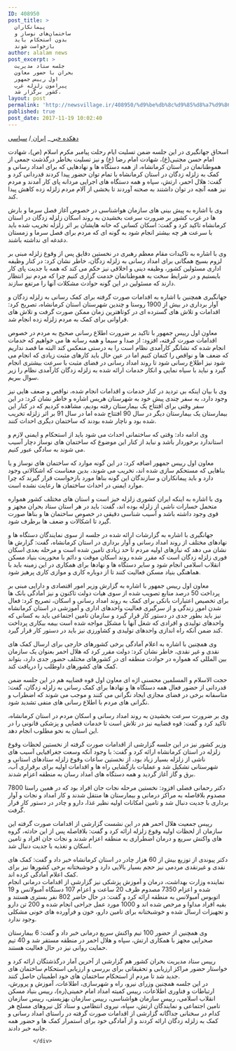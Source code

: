 ```yaml
---
ID: 408950
post_title: >
  پیمانکاران
  ساختمان‌های نوساز و
  بدون استحکام باید
  بازخواست شوند
author: alalam news
post_excerpt: >
  جلسه ستاد مدیریت
  بحران با حضور معاون
  اول رییس جمهور
  پیرامون زلزله غرب
  کشور برگزار شد.
layout: post
permalink: 'http://newsvillage.ir/408950/%d9%be%db%8c%d9%85%d8%a7%d9%86%da%a9%d8%a7%d8%b1%d8%a7%d9%86-%d8%b3%d8%a7%d8%ae%d8%aa%d9%85%d8%a7%d9%86%e2%80%8c%d9%87%d8%a7%db%8c-%d9%86%d9%88%d8%b3%d8%a7%d8%b2-%d9%88-%d8%a8%d8%af%d9%88%d9%86-2/'
published: true
post_date: 2017-11-19 10:02:40
---
```

<div class="body">
                <p>
                    </p><p><a href="http://newsvillage.ir/link/index.php?src=http://fa.alalam.ir">&#1583;&#1607;&#1705;&#1583;&#1607; &#1582;&#1576;&#1585; </a>_ <a href="http://newsvillage.ir/link/index.php?src=http://fa.alalam.ir/page/iran">&#1575;&#1740;&#1585;&#1575;&#1606; </a>/ <a href="http://newsvillage.ir/link/index.php?src=http://newsvillage.ir/category/news/political/">&#1587;&#1740;&#1575;&#1587;&#1740;</a></p>

<p>&#1575;&#1587;&#1581;&#1575;&#1602; &#1580;&#1607;&#1575;&#1606;&#1711;&#1740;&#1585;&#1740; &#1583;&#1585; &#1575;&#1740;&#1606; &#1580;&#1604;&#1587;&#1607; &#1590;&#1605;&#1606; &#1578;&#1587;&#1604;&#1740;&#1578; &#1575;&#1740;&#1575;&#1605; &#1585;&#1581;&#1604;&#1578; &#1662;&#1740;&#1575;&#1605;&#1576;&#1585; &#1605;&#1705;&#1585;&#1605; &#1575;&#1587;&#1604;&#1575;&#1605; (&#1589;)&#1548; &#1588;&#1607;&#1575;&#1583;&#1578; &#1575;&#1605;&#1575;&#1605; &#1581;&#1587;&#1606; &#1605;&#1580;&#1578;&#1576;&#1740;(&#1593;)&#1548; &#1588;&#1607;&#1575;&#1583;&#1578; &#1575;&#1605;&#1575;&#1605; &#1585;&#1590;&#1575; (&#1593;) &#1608; &#1606;&#1740;&#1586; &#1578;&#1587;&#1604;&#1740;&#1578; &#1576;&#1582;&#1575;&#1591;&#1585; &#1583;&#1585;&#1711;&#1584;&#1588;&#1578; &#1580;&#1605;&#1593;&#1740; &#1575;&#1586; &#1607;&#1605;&#1608;&#1591;&#1606;&#1575;&#1606;&#1605;&#1575;&#1606; &#1583;&#1585; &#1575;&#1587;&#1578;&#1575;&#1606; &#1705;&#1585;&#1605;&#1575;&#1606;&#1588;&#1575;&#1607;&#1548; &#1575;&#1586; &#1607;&#1605;&#1607; &#1583;&#1587;&#1578;&#1711;&#1575;&#1607; &#1607;&#1575; &#1608; &#1606;&#1607;&#1575;&#1583;&#1607;&#1575;&#1740;&#1740; &#1705;&#1607; &#1576;&#1585;&#1575;&#1740; &#1575;&#1605;&#1583;&#1575;&#1583; &#1585;&#1587;&#1575;&#1606;&#1740; &#1608; &#1705;&#1605;&#1705; &#1576;&#1607; &#1586;&#1604;&#1586;&#1604;&#1607; &#1586;&#1583;&#1711;&#1575;&#1606; &#1583;&#1585; &#1575;&#1587;&#1578;&#1575;&#1606; &#1705;&#1585;&#1605;&#1575;&#1606;&#1588;&#1575;&#1607; &#1576;&#1575; &#1578;&#1605;&#1575;&#1605; &#1578;&#1608;&#1575;&#1606; &#1581;&#1590;&#1608;&#1585; &#1662;&#1740;&#1583;&#1575; &#1705;&#1585;&#1583;&#1606;&#1583; &#1602;&#1583;&#1585;&#1583;&#1575;&#1606;&#1740; &#1705;&#1585;&#1583; &#1608; &#1711;&#1601;&#1578;: &#1607;&#1604;&#1575;&#1604; &#1575;&#1581;&#1605;&#1585;&#1548; &#1575;&#1585;&#1578;&#1588;&#1548; &#1587;&#1662;&#1575;&#1607; &#1608; &#1607;&#1605;&#1607; &#1583;&#1587;&#1578;&#1711;&#1575;&#1607; &#1607;&#1575;&#1740; &#1575;&#1580;&#1585;&#1575;&#1740;&#1740; &#1605;&#1585;&#1583;&#1575;&#1606;&#1607; &#1662;&#1575;&#1740; &#1705;&#1575;&#1585; &#1570;&#1605;&#1583;&#1606;&#1583; &#1608; &#1605;&#1585;&#1583;&#1605; &#1606;&#1740;&#1586; &#1607;&#1605;&#1607; &#1570;&#1606;&#1670;&#1607; &#1583;&#1585; &#1578;&#1608;&#1575;&#1606; &#1583;&#1575;&#1588;&#1578;&#1606;&#1583; &#1576;&#1607; &#1589;&#1581;&#1606;&#1607; &#1570;&#1608;&#1585;&#1583;&#1606;&#1583; &#1578;&#1575; &#1576;&#1582;&#1588;&#1740; &#1575;&#1586; &#1570;&#1604;&#1575;&#1605; &#1605;&#1585;&#1583;&#1605; &#1586;&#1604;&#1586;&#1604;&#1607; &#1586;&#1583;&#1607; &#1705;&#1575;&#1607;&#1588; &#1662;&#1740;&#1583;&#1575; &#1705;&#1606;&#1583;.</p>

<p>&#1608;&#1740; &#1576;&#1575; &#1575;&#1588;&#1575;&#1585;&#1607; &#1576;&#1607; &#1662;&#1740;&#1588; &#1576;&#1740;&#1606;&#1740; &#1607;&#1575;&#1740; &#1587;&#1575;&#1586;&#1605;&#1575;&#1606; &#1607;&#1608;&#1575;&#1588;&#1606;&#1575;&#1587;&#1740; &#1583;&#1585; &#1582;&#1589;&#1608;&#1589; &#1570;&#1594;&#1575;&#1586; &#1601;&#1589;&#1604; &#1587;&#1585;&#1605;&#1575; &#1608; &#1576;&#1575;&#1585;&#1588; &#1607;&#1575; &#1583;&#1585; &#1594;&#1585;&#1576; &#1705;&#1588;&#1608;&#1585; &#1576;&#1585; &#1590;&#1585;&#1608;&#1585;&#1578; &#1587;&#1585;&#1593;&#1578; &#1576;&#1582;&#1588;&#1740;&#1583;&#1606; &#1576;&#1607; &#1585;&#1608;&#1606;&#1583; &#1575;&#1587;&#1705;&#1575;&#1606; &#1586;&#1604;&#1586;&#1604;&#1607; &#1586;&#1583;&#1711;&#1575;&#1606; &#1583;&#1585; &#1575;&#1587;&#1578;&#1575;&#1606; &#1705;&#1585;&#1605;&#1575;&#1606;&#1588;&#1575;&#1607; &#1578;&#1575;&#1705;&#1740;&#1583; &#1705;&#1585;&#1583; &#1608; &#1711;&#1601;&#1578;: &#1575;&#1587;&#1705;&#1575;&#1606; &#1705;&#1587;&#1575;&#1606;&#1740; &#1705;&#1607; &#1582;&#1575;&#1606;&#1607; &#1607;&#1575;&#1740;&#1588;&#1575;&#1606; &#1576;&#1585; &#1575;&#1579;&#1585; &#1586;&#1604;&#1586;&#1604;&#1607; &#1578;&#1582;&#1585;&#1740;&#1576; &#1588;&#1583;&#1607; &#1576;&#1575;&#1740;&#1583; &#1576;&#1575; &#1587;&#1585;&#1593;&#1578; &#1607;&#1585; &#1670;&#1607; &#1576;&#1740;&#1588;&#1578;&#1585; &#1575;&#1606;&#1580;&#1575;&#1605; &#1588;&#1608;&#1583; &#1576;&#1607; &#1711;&#1608;&#1606;&#1607; &#1575;&#1740; &#1705;&#1607; &#1605;&#1585;&#1583;&#1605; &#1576;&#1585;&#1575;&#1740; &#1601;&#1589;&#1604; &#1587;&#1585;&#1605;&#1575; &#1608; &#1586;&#1605;&#1587;&#1578;&#1575;&#1606; &#1583;&#1594;&#1583;&#1594;&#1607; &#1575;&#1740; &#1606;&#1583;&#1575;&#1588;&#1578;&#1607; &#1576;&#1575;&#1588;&#1606;&#1583;.</p>

<p>&#1608;&#1740; &#1576;&#1575; &#1575;&#1588;&#1575;&#1585;&#1607; &#1576;&#1607; &#1578;&#1575;&#1705;&#1740;&#1583;&#1575;&#1578; &#1605;&#1602;&#1575;&#1605; &#1605;&#1593;&#1592;&#1605; &#1585;&#1607;&#1576;&#1585;&#1740; &#1583;&#1585; &#1606;&#1582;&#1587;&#1578;&#1740;&#1606; &#1583;&#1602;&#1575;&#1740;&#1602; &#1662;&#1587; &#1575;&#1586; &#1608;&#1602;&#1608;&#1593; &#1586;&#1604;&#1586;&#1604;&#1607; &#1605;&#1576;&#1606;&#1740; &#1576;&#1585; &#1604;&#1586;&#1608;&#1605; &#1576;&#1587;&#1740;&#1580; &#1607;&#1605;&#1711;&#1575;&#1606;&#1740; &#1576;&#1585;&#1575;&#1740; &#1575;&#1605;&#1583;&#1575;&#1583; &#1585;&#1587;&#1575;&#1606;&#1740; &#1576;&#1607; &#1586;&#1604;&#1586;&#1604;&#1607; &#1586;&#1583;&#1711;&#1575;&#1606;&#1548; &#1582;&#1575;&#1591;&#1585; &#1606;&#1588;&#1575;&#1606; &#1705;&#1585;&#1583;: &#1583;&#1585; &#1705;&#1606;&#1575;&#1585; &#1608;&#1592;&#1740;&#1601;&#1607; &#1575;&#1583;&#1575;&#1585;&#1740; &#1605;&#1587;&#1574;&#1608;&#1604;&#1740;&#1606; &#1705;&#1588;&#1608;&#1585;&#1548; &#1608;&#1592;&#1740;&#1601;&#1607; &#1583;&#1740;&#1606;&#1740; &#1608; &#1575;&#1582;&#1604;&#1575;&#1602;&#1740; &#1606;&#1740;&#1586; &#1581;&#1705;&#1605; &#1605;&#1740; &#1705;&#1606;&#1583; &#1705;&#1607; &#1607;&#1605;&#1607; &#1576;&#1575; &#1580;&#1583;&#1740;&#1578; &#1662;&#1575;&#1740; &#1705;&#1575;&#1585; &#1576;&#1575;&#1740;&#1587;&#1578;&#1740;&#1605; &#1608; &#1583;&#1585; &#1588;&#1585;&#1575;&#1740;&#1591; &#1587;&#1582;&#1578; &#1576;&#1607; &#1607;&#1605;&#1608;&#1591;&#1606;&#1575;&#1606;&#1605;&#1575;&#1606; &#1582;&#1583;&#1605;&#1578; &#1711;&#1586;&#1575;&#1585;&#1740; &#1705;&#1606;&#1740;&#1605; &#1670;&#1585;&#1575; &#1705;&#1607; &#1605;&#1585;&#1583;&#1605; &#1606;&#1740;&#1586; &#1575;&#1606;&#1578;&#1592;&#1575;&#1585; &#1583;&#1575;&#1585;&#1606;&#1583; &#1705;&#1607; &#1605;&#1587;&#1574;&#1608;&#1604;&#1740;&#1606; &#1583;&#1585; &#1575;&#1740;&#1606; &#1711;&#1608;&#1606;&#1607; &#1581;&#1608;&#1575;&#1583;&#1579; &#1605;&#1588;&#1705;&#1604;&#1575;&#1578; &#1570;&#1606;&#1607;&#1575; &#1585;&#1575; &#1605;&#1585;&#1578;&#1601;&#1593; &#1587;&#1575;&#1586;&#1606;&#1583;.</p>

<p>&#1580;&#1607;&#1575;&#1606;&#1711;&#1740;&#1585;&#1740; &#1607;&#1605;&#1670;&#1606;&#1740;&#1606; &#1576;&#1575; &#1575;&#1588;&#1575;&#1585;&#1607; &#1576;&#1607; &#1575;&#1602;&#1583;&#1575;&#1605;&#1575;&#1578; &#1589;&#1608;&#1585;&#1578; &#1711;&#1585;&#1601;&#1578;&#1607; &#1576;&#1585;&#1575;&#1740; &#1705;&#1605;&#1705; &#1585;&#1587;&#1575;&#1606;&#1740; &#1576;&#1607; &#1586;&#1604;&#1586;&#1604;&#1607; &#1586;&#1583;&#1711;&#1575;&#1606; &#1608; &#1570;&#1608;&#1575;&#1585; &#1576;&#1585;&#1583;&#1575;&#1585;&#1740; &#1583;&#1585; &#1576;&#1740;&#1588; &#1575;&#1586; 1900 &#1585;&#1608;&#1587;&#1578;&#1575; &#1608; &#1670;&#1606;&#1583;&#1740;&#1606; &#1588;&#1607;&#1585;&#1587;&#1578;&#1575;&#1606; &#1575;&#1587;&#1578;&#1575;&#1606; &#1705;&#1585;&#1605;&#1575;&#1606;&#1588;&#1575;&#1607;&#1548; &#1578;&#1589;&#1585;&#1740;&#1581; &#1705;&#1585;&#1583;: &#1575;&#1602;&#1583;&#1575;&#1605;&#1575;&#1578; &#1608; &#1578;&#1604;&#1575;&#1588; &#1607;&#1575;&#1740; &#1711;&#1587;&#1578;&#1585;&#1583;&#1607; &#1575;&#1740; &#1583;&#1585; &#1705;&#1608;&#1578;&#1575;&#1607;&#1578;&#1585;&#1740;&#1606; &#1586;&#1605;&#1575;&#1606; &#1605;&#1605;&#1705;&#1606; &#1589;&#1608;&#1585;&#1578; &#1711;&#1585;&#1601;&#1578; &#1608; &#1578;&#1604;&#1575;&#1588; &#1607;&#1575;&#1740; &#1601;&#1585;&#1575;&#1608;&#1575;&#1606;&#1740; &#1576;&#1585;&#1575;&#1740; &#1705;&#1605;&#1705; &#1576;&#1607; &#1605;&#1585;&#1583;&#1605; &#1586;&#1604;&#1586;&#1604;&#1607; &#1586;&#1583;&#1607; &#1575;&#1606;&#1580;&#1575;&#1605; &#1588;&#1583;.</p>

<p>&#1605;&#1593;&#1575;&#1608;&#1606; &#1575;&#1608;&#1604; &#1585;&#1740;&#1740;&#1587; &#1580;&#1605;&#1607;&#1608;&#1585; &#1576;&#1575; &#1578;&#1575;&#1705;&#1740;&#1583; &#1576;&#1585; &#1590;&#1585;&#1608;&#1585;&#1578; &#1575;&#1591;&#1604;&#1575;&#1593; &#1585;&#1587;&#1575;&#1606;&#1740; &#1589;&#1581;&#1740;&#1581; &#1576;&#1607; &#1605;&#1585;&#1583;&#1605; &#1583;&#1585; &#1582;&#1589;&#1608;&#1589; &#1575;&#1602;&#1583;&#1575;&#1605;&#1575;&#1578; &#1589;&#1608;&#1585;&#1578; &#1711;&#1585;&#1601;&#1578;&#1607;&#1548; &#1575;&#1601;&#1586;&#1608;&#1583;: &#1575;&#1586; &#1589;&#1583;&#1575; &#1608; &#1587;&#1740;&#1605;&#1575; &#1608; &#1607;&#1605;&#1607; &#1585;&#1587;&#1575;&#1606;&#1607; &#1607;&#1575; &#1605;&#1740; &#1582;&#1608;&#1575;&#1607;&#1740;&#1605; &#1705;&#1607; &#1582;&#1583;&#1605;&#1575;&#1578; &#1575;&#1606;&#1580;&#1575;&#1605; &#1588;&#1583;&#1607; &#1705;&#1607; &#1606;&#1588;&#1575;&#1606;&#1711;&#1585; &#1705;&#1575;&#1585;&#1570;&#1605;&#1583;&#1740; &#1606;&#1592;&#1575;&#1605; &#1575;&#1587;&#1578; &#1585;&#1575; &#1576;&#1607; &#1583;&#1585;&#1587;&#1578;&#1740; &#1605;&#1606;&#1593;&#1705;&#1587; &#1705;&#1606;&#1583; &#1575;&#1604;&#1576;&#1578;&#1607; &#1605;&#1575; &#1602;&#1589;&#1583; &#1606;&#1583;&#1575;&#1585;&#1740;&#1605; &#1705;&#1607; &#1590;&#1593;&#1601; &#1607;&#1575; &#1608; &#1606;&#1608;&#1575;&#1602;&#1589; &#1585;&#1575; &#1705;&#1578;&#1605;&#1575;&#1606; &#1705;&#1606;&#1740;&#1605; &#1575;&#1605;&#1575; &#1583;&#1585; &#1593;&#1740;&#1606; &#1581;&#1575;&#1604; &#1576;&#1575;&#1740;&#1583; &#1705;&#1575;&#1585;&#1607;&#1575;&#1740; &#1605;&#1579;&#1576;&#1578; &#1586;&#1740;&#1575;&#1583;&#1740; &#1705;&#1607; &#1575;&#1606;&#1580;&#1575;&#1605; &#1605;&#1740; &#1588;&#1608;&#1583; &#1606;&#1740;&#1586; &#1575;&#1591;&#1604;&#1575;&#1593; &#1585;&#1587;&#1575;&#1606;&#1740; &#1588;&#1608;&#1583; &#1578;&#1575; &#1585;&#1608;&#1606;&#1583; &#1575;&#1605;&#1583;&#1575;&#1583; &#1585;&#1587;&#1575;&#1606;&#1740; &#1583;&#1585; &#1601;&#1590;&#1575;&#1740; &#1605;&#1579;&#1576;&#1578; &#1576;&#1575; &#1587;&#1585;&#1593;&#1578; &#1576;&#1740;&#1588;&#1578;&#1585;&#1740; &#1575;&#1606;&#1580;&#1575;&#1605; &#1711;&#1740;&#1585;&#1583; &#1608; &#1606;&#1576;&#1575;&#1740;&#1583; &#1576;&#1575; &#1587;&#1740;&#1575;&#1607; &#1606;&#1605;&#1575;&#1740;&#1740; &#1608; &#1575;&#1606;&#1705;&#1575;&#1585; &#1582;&#1583;&#1605;&#1575;&#1578; &#1575;&#1585;&#1575;&#1574;&#1607; &#1588;&#1583;&#1607; &#1576;&#1607; &#1586;&#1604;&#1586;&#1604;&#1607; &#1586;&#1583;&#1711;&#1575;&#1606; &#1705;&#1575;&#1585;&#1570;&#1605;&#1583;&#1740; &#1606;&#1592;&#1575;&#1605; &#1585;&#1575; &#1586;&#1740;&#1585; &#1587;&#1608;&#1575;&#1604; &#1576;&#1576;&#1585;&#1740;&#1605;.</p>

<p>&#1608;&#1740; &#1576;&#1575; &#1576;&#1740;&#1575;&#1606; &#1575;&#1740;&#1606;&#1705;&#1607; &#1576;&#1740; &#1578;&#1585;&#1583;&#1740;&#1583; &#1583;&#1585; &#1705;&#1606;&#1575;&#1585; &#1582;&#1583;&#1605;&#1575;&#1578; &#1608; &#1575;&#1602;&#1583;&#1575;&#1605;&#1575;&#1578; &#1575;&#1606;&#1580;&#1575;&#1605; &#1588;&#1583;&#1607;&#1548; &#1606;&#1608;&#1575;&#1602;&#1589; &#1608; &#1590;&#1593;&#1601; &#1607;&#1575;&#1740;&#1740; &#1606;&#1740;&#1586; &#1608;&#1580;&#1608;&#1583; &#1583;&#1575;&#1585;&#1583;&#1548; &#1576;&#1607; &#1587;&#1601;&#1585; &#1670;&#1606;&#1583;&#1740; &#1662;&#1740;&#1588; &#1582;&#1608;&#1583; &#1576;&#1607; &#1588;&#1607;&#1585;&#1587;&#1578;&#1575;&#1606; &#1607;&#1585;&#1740;&#1587; &#1575;&#1588;&#1575;&#1585;&#1607; &#1608; &#1582;&#1575;&#1591;&#1585; &#1606;&#1588;&#1575;&#1606; &#1705;&#1585;&#1583;: &#1583;&#1585; &#1575;&#1740;&#1606; &#1587;&#1601;&#1585; &#1608;&#1602;&#1578;&#1740; &#1576;&#1585;&#1575;&#1740; &#1575;&#1601;&#1578;&#1578;&#1575;&#1581; &#1740;&#1705; &#1576;&#1740;&#1605;&#1575;&#1585;&#1587;&#1578;&#1575;&#1606; &#1585;&#1601;&#1578;&#1607; &#1576;&#1608;&#1583;&#1740;&#1605;&#1548; &#1605;&#1588;&#1575;&#1607;&#1583;&#1607; &#1705;&#1585;&#1583;&#1740;&#1605; &#1705;&#1607; &#1583;&#1585; &#1705;&#1606;&#1575;&#1585; &#1575;&#1740;&#1606; &#1576;&#1740;&#1605;&#1575;&#1585;&#1587;&#1578;&#1575;&#1606; &#1740;&#1705; &#1576;&#1740;&#1605;&#1575;&#1585;&#1587;&#1578;&#1575;&#1606; &#1583;&#1740;&#1711;&#1585; &#1583;&#1585; &#1587;&#1575;&#1604; 90 &#1575;&#1601;&#1578;&#1578;&#1575;&#1581; &#1588;&#1583;&#1607; &#1575;&#1605;&#1575; &#1583;&#1585; &#1587;&#1575;&#1604; 91 &#1576;&#1585; &#1575;&#1579;&#1585; &#1586;&#1604;&#1586;&#1604;&#1607; &#1578;&#1582;&#1585;&#1740;&#1576; &#1588;&#1583;&#1607; &#1576;&#1608;&#1583; &#1608; &#1606;&#1575;&#1670;&#1575;&#1585; &#1588;&#1583;&#1607; &#1576;&#1608;&#1583;&#1606;&#1583; &#1705;&#1607; &#1587;&#1575;&#1582;&#1578;&#1605;&#1575;&#1606; &#1583;&#1740;&#1711;&#1585;&#1740; &#1575;&#1581;&#1583;&#1575;&#1579; &#1705;&#1606;&#1606;&#1583;.</p>

<p>&#1608;&#1740; &#1575;&#1583;&#1575;&#1605;&#1607; &#1583;&#1575;&#1583;: &#1608;&#1602;&#1578;&#1740; &#1705;&#1607; &#1587;&#1575;&#1582;&#1578;&#1605;&#1575;&#1606;&#1740; &#1575;&#1581;&#1583;&#1575;&#1579; &#1605;&#1740; &#1588;&#1608;&#1583; &#1576;&#1575;&#1740;&#1583; &#1575;&#1586; &#1575;&#1587;&#1578;&#1581;&#1705;&#1575;&#1605; &#1608; &#1575;&#1740;&#1605;&#1606;&#1740; &#1604;&#1575;&#1586;&#1605; &#1608; &#1575;&#1587;&#1578;&#1575;&#1606;&#1583;&#1575;&#1585;&#1583; &#1576;&#1585;&#1582;&#1608;&#1585;&#1583;&#1575;&#1585; &#1576;&#1575;&#1588;&#1583; &#1608; &#1606;&#1576;&#1575;&#1740;&#1583; &#1575;&#1586; &#1705;&#1606;&#1575;&#1585; &#1575;&#1740;&#1606; &#1605;&#1608;&#1590;&#1608;&#1593; &#1705;&#1607; &#1587;&#1575;&#1582;&#1578;&#1605;&#1575;&#1606; &#1607;&#1575;&#1740; &#1606;&#1608;&#1587;&#1575;&#1586; &#1583;&#1670;&#1575;&#1585; &#1570;&#1587;&#1740;&#1576; &#1605;&#1740; &#1588;&#1608;&#1606;&#1583; &#1576;&#1607; &#1587;&#1575;&#1583;&#1711;&#1740; &#1593;&#1576;&#1608;&#1585; &#1705;&#1606;&#1740;&#1605;.</p>

<p>&#1605;&#1593;&#1575;&#1608;&#1606; &#1575;&#1608;&#1604; &#1585;&#1740;&#1740;&#1587; &#1580;&#1605;&#1607;&#1608;&#1585; &#1575;&#1590;&#1575;&#1601;&#1607; &#1705;&#1585;&#1583;: &#1583;&#1585; &#1575;&#1740;&#1606; &#1711;&#1608;&#1606;&#1607; &#1605;&#1608;&#1575;&#1585;&#1583; &#1705;&#1607; &#1587;&#1575;&#1582;&#1578;&#1605;&#1575;&#1606; &#1607;&#1575;&#1740; &#1606;&#1608;&#1587;&#1575;&#1586; &#1608; &#1740;&#1575; &#1576;&#1606;&#1575;&#1607;&#1575;&#1740;&#1740; &#1705;&#1607; &#1605;&#1587;&#1578;&#1581;&#1705;&#1605; &#1587;&#1575;&#1586;&#1740; &#1588;&#1583;&#1607; &#1575;&#1606;&#1583;&#1548; &#1578;&#1582;&#1585;&#1740;&#1576; &#1605;&#1740; &#1588;&#1608;&#1606;&#1583;&#1548; &#1576;&#1583;&#1740;&#1606; &#1605;&#1593;&#1606;&#1575;&#1587;&#1578; &#1705;&#1607; &#1575;&#1588;&#1705;&#1575;&#1604;&#1575;&#1578;&#1740; &#1608;&#1580;&#1608;&#1583; &#1583;&#1575;&#1585;&#1583; &#1608; &#1576;&#1575;&#1740;&#1583; &#1662;&#1740;&#1605;&#1575;&#1606;&#1705;&#1575;&#1585;&#1575;&#1606; &#1608; &#1587;&#1575;&#1586;&#1606;&#1583;&#1711;&#1575;&#1606; &#1575;&#1740;&#1606; &#1711;&#1608;&#1606;&#1607; &#1576;&#1606;&#1575;&#1607;&#1575; &#1605;&#1608;&#1585;&#1583; &#1576;&#1575;&#1586;&#1582;&#1608;&#1575;&#1587;&#1578; &#1602;&#1585;&#1575;&#1585; &#1711;&#1740;&#1585;&#1606;&#1583; &#1705;&#1607; &#1670;&#1585;&#1575; &#1605;&#1608;&#1575;&#1585;&#1583; &#1575;&#1740;&#1605;&#1606;&#1740; &#1583;&#1585; &#1575;&#1581;&#1583;&#1575;&#1579; &#1587;&#1575;&#1582;&#1578;&#1605;&#1575;&#1606; &#1607;&#1575; &#1585;&#1593;&#1575;&#1740;&#1578; &#1606;&#1588;&#1583;&#1607; &#1575;&#1587;&#1578;.</p>

<p>&#1608;&#1740; &#1576;&#1575; &#1575;&#1588;&#1575;&#1585;&#1607; &#1576;&#1607; &#1575;&#1740;&#1606;&#1705;&#1607; &#1575;&#1740;&#1585;&#1575;&#1606; &#1705;&#1588;&#1608;&#1585;&#1740; &#1586;&#1604;&#1586;&#1604;&#1607; &#1582;&#1740;&#1586; &#1575;&#1587;&#1578; &#1608; &#1575;&#1587;&#1578;&#1575;&#1606; &#1607;&#1575;&#1740; &#1605;&#1582;&#1578;&#1604;&#1601; &#1705;&#1588;&#1608;&#1585; &#1607;&#1605;&#1608;&#1575;&#1585;&#1607; &#1605;&#1578;&#1581;&#1605;&#1604; &#1582;&#1587;&#1575;&#1585;&#1575;&#1578; &#1606;&#1575;&#1588;&#1740; &#1575;&#1586; &#1586;&#1604;&#1586;&#1604;&#1607; &#1576;&#1608;&#1583;&#1607; &#1575;&#1606;&#1583;&#1548; &#1711;&#1601;&#1578;: &#1576;&#1575;&#1740;&#1583; &#1583;&#1585; &#1607;&#1585; &#1575;&#1587;&#1578;&#1575;&#1606; &#1587;&#1578;&#1575;&#1583; &#1576;&#1581;&#1585;&#1575;&#1606; &#1605;&#1580;&#1607;&#1586; &#1608; &#1602;&#1608;&#1740; &#1608;&#1580;&#1608;&#1583; &#1583;&#1575;&#1588;&#1578;&#1607; &#1576;&#1575;&#1588;&#1583; &#1608; &#1570;&#1587;&#1740;&#1576; &#1588;&#1606;&#1575;&#1587;&#1740; &#1583;&#1602;&#1740;&#1602;&#1740; &#1583;&#1585; &#1582;&#1589;&#1608;&#1589; &#1587;&#1575;&#1582;&#1578;&#1605;&#1575;&#1606; &#1607;&#1575; &#1608; &#1576;&#1606;&#1575;&#1607;&#1575; &#1589;&#1608;&#1585;&#1578; &#1711;&#1740;&#1585;&#1583; &#1578;&#1575; &#1575;&#1588;&#1705;&#1575;&#1604;&#1575;&#1578; &#1608; &#1590;&#1593;&#1601; &#1607;&#1575; &#1576;&#1585;&#1591;&#1585;&#1601; &#1588;&#1608;&#1583;.</p>

<p>&#1580;&#1607;&#1575;&#1606;&#1711;&#1740;&#1585;&#1740; &#1576;&#1575; &#1575;&#1588;&#1575;&#1585;&#1607; &#1576;&#1607; &#1711;&#1586;&#1575;&#1585;&#1588;&#1575;&#1578; &#1575;&#1585;&#1575;&#1574;&#1607; &#1588;&#1583;&#1607; &#1583;&#1585; &#1580;&#1604;&#1587;&#1607; &#1575;&#1586; &#1587;&#1608;&#1740; &#1606;&#1605;&#1575;&#1740;&#1606;&#1583;&#1711;&#1575;&#1606; &#1583;&#1587;&#1578;&#1711;&#1575;&#1607; &#1607;&#1575; &#1608; &#1606;&#1607;&#1575;&#1583;&#1607;&#1575;&#1740; &#1605;&#1582;&#1578;&#1604;&#1601; &#1575;&#1586; &#1585;&#1608;&#1606;&#1583; &#1575;&#1605;&#1583;&#1575;&#1583; &#1585;&#1587;&#1575;&#1606;&#1740; &#1608; &#1570;&#1608;&#1575;&#1585; &#1576;&#1585;&#1583;&#1575;&#1585;&#1740; &#1583;&#1585; &#1575;&#1587;&#1578;&#1575;&#1606; &#1705;&#1585;&#1605;&#1575;&#1606;&#1588;&#1575;&#1607;&#1548; &#1711;&#1601;&#1578;: &#1711;&#1586;&#1575;&#1585;&#1588; &#1607;&#1575; &#1606;&#1588;&#1575;&#1606; &#1605;&#1740; &#1583;&#1607;&#1583; &#1705;&#1607; &#1606;&#1740;&#1575;&#1586;&#1607;&#1575;&#1740; &#1575;&#1608;&#1604;&#1740;&#1607; &#1605;&#1585;&#1583;&#1605; &#1578;&#1575; &#1581;&#1583; &#1586;&#1740;&#1575;&#1583;&#1740; &#1578;&#1575;&#1605;&#1740;&#1606; &#1588;&#1583;&#1607; &#1575;&#1587;&#1578; &#1608; &#1605;&#1585;&#1581;&#1604;&#1607; &#1576;&#1593;&#1583;&#1740; &#1575;&#1587;&#1705;&#1575;&#1606; &#1601;&#1608;&#1585;&#1740; &#1586;&#1604;&#1586;&#1604;&#1607; &#1586;&#1583;&#1711;&#1575;&#1606; &#1575;&#1587;&#1578; &#1705;&#1607; &#1605;&#1602;&#1585;&#1585; &#1588;&#1583;&#1607; &#1585;&#1608;&#1606;&#1583; &#1575;&#1587;&#1705;&#1575;&#1606; &#1605;&#1608;&#1602;&#1578; &#1608; &#1583;&#1575;&#1574;&#1605; &#1576;&#1575; &#1605;&#1581;&#1608;&#1585;&#1740;&#1578; &#1576;&#1606;&#1740;&#1575;&#1583; &#1605;&#1587;&#1705;&#1606; &#1575;&#1606;&#1602;&#1604;&#1575;&#1576; &#1575;&#1587;&#1604;&#1575;&#1605;&#1740; &#1575;&#1606;&#1580;&#1575;&#1605; &#1588;&#1608;&#1583; &#1608; &#1587;&#1575;&#1740;&#1585; &#1583;&#1587;&#1578;&#1711;&#1575;&#1607; &#1607;&#1575; &#1608; &#1606;&#1607;&#1575;&#1583;&#1607;&#1575; &#1576;&#1585;&#1575;&#1740; &#1607;&#1605;&#1705;&#1575;&#1585;&#1740; &#1583;&#1585; &#1575;&#1740;&#1606; &#1586;&#1605;&#1740;&#1606;&#1607; &#1576;&#1575;&#1740;&#1583; &#1576;&#1575; &#1607;&#1605;&#1575;&#1607;&#1606;&#1711;&#1740; &#1576;&#1606;&#1740;&#1575;&#1583; &#1605;&#1587;&#1705;&#1606; &#1601;&#1593;&#1575;&#1604;&#1740;&#1578; &#1705;&#1606;&#1606;&#1583; &#1578;&#1575; &#1575;&#1586; &#1583;&#1608;&#1576;&#1575;&#1585;&#1607; &#1705;&#1575;&#1585;&#1740; &#1608; &#1605;&#1608;&#1575;&#1586;&#1740; &#1705;&#1575;&#1585;&#1740; &#1662;&#1585;&#1607;&#1740;&#1586; &#1588;&#1608;&#1583;.</p>

<p>&#1605;&#1593;&#1575;&#1608;&#1606; &#1575;&#1608;&#1604; &#1585;&#1740;&#1740;&#1587; &#1580;&#1605;&#1607;&#1608;&#1585; &#1576;&#1575; &#1575;&#1588;&#1575;&#1585;&#1607; &#1576;&#1607; &#1711;&#1586;&#1575;&#1585;&#1588; &#1608;&#1586;&#1740;&#1585; &#1575;&#1605;&#1608;&#1585; &#1575;&#1602;&#1578;&#1589;&#1575;&#1583;&#1740; &#1608; &#1583;&#1575;&#1585;&#1575;&#1740;&#1740; &#1605;&#1576;&#1606;&#1740; &#1576;&#1585; &#1662;&#1585;&#1583;&#1575;&#1582;&#1578; 50 &#1583;&#1585;&#1589;&#1583; &#1605;&#1606;&#1575;&#1576;&#1593; &#1578;&#1589;&#1608;&#1740;&#1576; &#1588;&#1583;&#1607; &#1575;&#1586; &#1587;&#1608;&#1740; &#1607;&#1740;&#1575;&#1578; &#1583;&#1608;&#1604;&#1578; &#1578;&#1575;&#1705;&#1606;&#1608;&#1606; &#1608; &#1606;&#1740;&#1586; &#1570;&#1605;&#1575;&#1583;&#1711;&#1740; &#1576;&#1575;&#1606;&#1705; &#1607;&#1575; &#1576;&#1585;&#1575;&#1740; &#1578;&#1582;&#1589;&#1740;&#1589; &#1575;&#1593;&#1578;&#1576;&#1575;&#1585;&#1575;&#1578; &#1576;&#1575;&#1606;&#1705;&#1740; &#1576;&#1585;&#1575;&#1740; &#1705;&#1605;&#1705; &#1576;&#1607; &#1585;&#1608;&#1606;&#1583; &#1575;&#1605;&#1583;&#1575;&#1583; &#1585;&#1587;&#1575;&#1606;&#1740; &#1608; &#1575;&#1587;&#1705;&#1575;&#1606;&#1548; &#1578;&#1589;&#1585;&#1740;&#1581; &#1705;&#1585;&#1583;: &#1601;&#1593;&#1575;&#1604; &#1588;&#1583;&#1606; &#1575;&#1605;&#1608;&#1585; &#1586;&#1606;&#1583;&#1711;&#1740; &#1608; &#1575;&#1586; &#1587;&#1585;&#1711;&#1740;&#1585;&#1740; &#1601;&#1593;&#1575;&#1604;&#1740;&#1578; &#1608;&#1575;&#1581;&#1583;&#1607;&#1575;&#1740; &#1575;&#1583;&#1575;&#1585;&#1740; &#1608; &#1570;&#1605;&#1608;&#1586;&#1588;&#1740; &#1583;&#1585; &#1575;&#1587;&#1578;&#1575;&#1606; &#1705;&#1585;&#1605;&#1575;&#1606;&#1588;&#1575;&#1607; &#1606;&#1740;&#1586; &#1576;&#1575;&#1740;&#1583; &#1576;&#1591;&#1608;&#1585; &#1580;&#1583;&#1740; &#1583;&#1585; &#1583;&#1587;&#1578;&#1608;&#1585; &#1705;&#1575;&#1585; &#1602;&#1585;&#1575;&#1585; &#1711;&#1740;&#1585;&#1583; &#1608; &#1587;&#1575;&#1586;&#1605;&#1575;&#1606; &#1578;&#1575;&#1605;&#1740;&#1606; &#1575;&#1580;&#1578;&#1605;&#1575;&#1593;&#1740; &#1576;&#1575;&#1740;&#1583; &#1576;&#1607; &#1705;&#1587;&#1575;&#1606;&#1740; &#1705;&#1607; &#1608;&#1575;&#1581;&#1583;&#1607;&#1575;&#1740; &#1578;&#1608;&#1604;&#1740;&#1583;&#1740; &#1608; &#1575;&#1601;&#1585;&#1575;&#1583;&#1740; &#1705;&#1607; &#1588;&#1594;&#1604; &#1570;&#1606;&#1607;&#1575; &#1576;&#1575; &#1605;&#1588;&#1705;&#1604; &#1605;&#1608;&#1575;&#1580;&#1607; &#1588;&#1583;&#1607; &#1575;&#1587;&#1578; &#1576;&#1740;&#1605;&#1607; &#1576;&#1740;&#1705;&#1575;&#1585;&#1740; &#1662;&#1585;&#1583;&#1575;&#1582;&#1578; &#1705;&#1606;&#1583; &#1590;&#1605;&#1606; &#1570;&#1606;&#1705;&#1607; &#1585;&#1575;&#1607; &#1575;&#1606;&#1583;&#1575;&#1586;&#1740; &#1608;&#1575;&#1581;&#1583;&#1607;&#1575;&#1740; &#1578;&#1608;&#1604;&#1740;&#1583;&#1740; &#1608; &#1705;&#1588;&#1575;&#1608;&#1585;&#1586;&#1740; &#1606;&#1740;&#1586; &#1576;&#1575;&#1740;&#1583; &#1583;&#1585; &#1583;&#1587;&#1578;&#1608;&#1585; &#1705;&#1575;&#1585; &#1602;&#1585;&#1575;&#1585; &#1711;&#1740;&#1585;&#1583;.</p>

<p>&#1608;&#1740; &#1607;&#1605;&#1670;&#1606;&#1740;&#1606; &#1576;&#1575; &#1575;&#1588;&#1575;&#1585;&#1607; &#1576;&#1607; &#1575;&#1593;&#1604;&#1575;&#1605; &#1570;&#1605;&#1575;&#1583;&#1711;&#1740; &#1576;&#1585;&#1582;&#1740; &#1705;&#1588;&#1608;&#1585;&#1607;&#1575;&#1740; &#1582;&#1575;&#1585;&#1580;&#1740; &#1576;&#1585;&#1575;&#1740; &#1575;&#1585;&#1587;&#1575;&#1604; &#1705;&#1605;&#1705; &#1607;&#1575;&#1740; &#1606;&#1602;&#1583;&#1740; &#1608; &#1594;&#1740;&#1585; &#1606;&#1602;&#1583;&#1740;&#1548; &#1582;&#1575;&#1591;&#1585; &#1606;&#1588;&#1575;&#1606; &#1705;&#1585;&#1583;: &#1583;&#1608;&#1604;&#1578; &#1605;&#1602;&#1585;&#1585; &#1705;&#1585;&#1583; &#1705;&#1607; &#1607;&#1604;&#1575;&#1604; &#1575;&#1581;&#1605;&#1585; &#1576;&#1593;&#1606;&#1608;&#1575;&#1606; &#1740;&#1705; &#1587;&#1575;&#1586;&#1605;&#1575;&#1606; &#1576;&#1740;&#1606; &#1575;&#1604;&#1605;&#1604;&#1604;&#1740; &#1705;&#1607; &#1607;&#1605;&#1608;&#1575;&#1585;&#1607; &#1583;&#1585; &#1581;&#1608;&#1575;&#1583;&#1579; &#1605;&#1606;&#1591;&#1602;&#1607; &#1575;&#1740; &#1583;&#1585; &#1705;&#1588;&#1608;&#1585;&#1607;&#1575;&#1740; &#1605;&#1582;&#1578;&#1604;&#1601; &#1581;&#1590;&#1608;&#1585; &#1580;&#1583;&#1740; &#1583;&#1575;&#1585;&#1583;&#1548; &#1576;&#1578;&#1608;&#1575;&#1606;&#1583; &#1705;&#1605;&#1705; &#1607;&#1575;&#1740; &#1705;&#1588;&#1608;&#1585;&#1607;&#1575;&#1740; &#1583;&#1575;&#1608;&#1591;&#1604;&#1576; &#1585;&#1575; &#1583;&#1585;&#1740;&#1575;&#1601;&#1578; &#1705;&#1606;&#1583;.</p>

<p>&#1581;&#1580;&#1578; &#1575;&#1604;&#1575;&#1587;&#1604;&#1575;&#1605; &#1608; &#1575;&#1604;&#1605;&#1587;&#1604;&#1605;&#1740;&#1606; &#1605;&#1581;&#1587;&#1606;&#1740; &#1575;&#1688;&#1607; &#1575;&#1740; &#1605;&#1593;&#1575;&#1608;&#1606; &#1575;&#1608;&#1604; &#1602;&#1608;&#1607; &#1602;&#1590;&#1575;&#1740;&#1740;&#1607; &#1607;&#1605; &#1583;&#1585; &#1575;&#1740;&#1606; &#1580;&#1604;&#1587;&#1607; &#1590;&#1605;&#1606; &#1602;&#1583;&#1585;&#1583;&#1575;&#1606;&#1740; &#1575;&#1586; &#1581;&#1590;&#1608;&#1585; &#1601;&#1593;&#1575;&#1604; &#1607;&#1605;&#1607; &#1583;&#1587;&#1578;&#1711;&#1575;&#1607; &#1607;&#1575; &#1608; &#1606;&#1607;&#1575;&#1583;&#1607;&#1575; &#1576;&#1585;&#1575;&#1740; &#1705;&#1605;&#1705; &#1585;&#1587;&#1575;&#1606;&#1740; &#1576;&#1607; &#1586;&#1604;&#1586;&#1604;&#1607; &#1586;&#1583;&#1711;&#1575;&#1606;&#1548; &#1711;&#1601;&#1578;: &#1605;&#1578;&#1575;&#1587;&#1601;&#1575;&#1606;&#1607; &#1576;&#1585;&#1582;&#1740; &#1583;&#1585; &#1601;&#1590;&#1575;&#1740; &#1605;&#1580;&#1575;&#1586;&#1740; &#1575;&#1740;&#1580;&#1575;&#1583; &#1606;&#1711;&#1585;&#1575;&#1606;&#1740; &#1605;&#1740; &#1705;&#1606;&#1606;&#1583; &#1608; &#1605;&#1608;&#1580;&#1576; &#1605;&#1740; &#1588;&#1608;&#1606;&#1583; &#1705;&#1607; &#1575;&#1590;&#1591;&#1585;&#1575;&#1576; &#1608; &#1606;&#1711;&#1585;&#1575;&#1606;&#1740; &#1607;&#1575;&#1740; &#1605;&#1585;&#1583;&#1605; &#1576;&#1575; &#1575;&#1591;&#1604;&#1575;&#1593; &#1585;&#1587;&#1575;&#1606;&#1740; &#1607;&#1575;&#1740; &#1605;&#1606;&#1601;&#1740; &#1578;&#1588;&#1583;&#1740;&#1583; &#1588;&#1608;&#1583;.</p>

<p>&#1608;&#1740; &#1576;&#1585; &#1590;&#1585;&#1608;&#1585;&#1578; &#1587;&#1585;&#1593;&#1578; &#1576;&#1582;&#1588;&#1740;&#1583;&#1606; &#1576;&#1607; &#1585;&#1608;&#1606;&#1583; &#1575;&#1605;&#1583;&#1575;&#1583; &#1585;&#1587;&#1575;&#1606;&#1740; &#1608; &#1575;&#1587;&#1705;&#1575;&#1606; &#1605;&#1585;&#1583;&#1605; &#1583;&#1585; &#1575;&#1587;&#1578;&#1575;&#1606; &#1705;&#1585;&#1605;&#1575;&#1606;&#1588;&#1575;&#1607;&#1548; &#1578;&#1575;&#1705;&#1740;&#1583; &#1705;&#1585;&#1583; &#1608; &#1711;&#1601;&#1578;: &#1602;&#1608;&#1607; &#1602;&#1590;&#1575;&#1740;&#1740;&#1607; &#1606;&#1740;&#1586; &#1583;&#1585; &#1578;&#1604;&#1575;&#1588; &#1575;&#1587;&#1578; &#1578;&#1575; &#1582;&#1583;&#1605;&#1575;&#1578; &#1602;&#1590;&#1575;&#1740;&#1740; &#1608; &#1662;&#1586;&#1588;&#1705;&#1740; &#1602;&#1575;&#1606;&#1608;&#1606;&#1740; &#1585;&#1575; &#1583;&#1585; &#1575;&#1740;&#1606; &#1575;&#1587;&#1578;&#1575;&#1606; &#1576;&#1607; &#1606;&#1581;&#1608; &#1605;&#1591;&#1604;&#1608;&#1576; &#1575;&#1606;&#1580;&#1575;&#1605; &#1583;&#1607;&#1583;.</p>

<p>&#1608;&#1586;&#1740;&#1585; &#1705;&#1588;&#1608;&#1585; &#1606;&#1740;&#1586; &#1583;&#1585; &#1575;&#1740;&#1606; &#1580;&#1604;&#1587;&#1607; &#1711;&#1586;&#1575;&#1585;&#1588;&#1740; &#1575;&#1586; &#1575;&#1602;&#1583;&#1575;&#1605;&#1575;&#1578; &#1589;&#1608;&#1585;&#1578; &#1711;&#1585;&#1601;&#1578;&#1607; &#1575;&#1586; &#1606;&#1582;&#1587;&#1578;&#1740;&#1606; &#1604;&#1581;&#1592;&#1575;&#1578; &#1608;&#1602;&#1608;&#1593; &#1586;&#1604;&#1586;&#1604;&#1607; &#1583;&#1585; &#1575;&#1587;&#1578;&#1575;&#1606; &#1705;&#1585;&#1605;&#1575;&#1606;&#1588;&#1575;&#1607; &#1575;&#1585;&#1575;&#1574;&#1607; &#1705;&#1585;&#1583; &#1608; &#1711;&#1601;&#1578;: &#1576;&#1575; &#1608;&#1580;&#1608;&#1583; &#1570;&#1606;&#1705;&#1607; &#1608;&#1587;&#1593;&#1578; &#1580;&#1594;&#1585;&#1575;&#1601;&#1740;&#1575;&#1740;&#1740; &#1570;&#1587;&#1740;&#1576; &#1607;&#1575;&#1740; &#1606;&#1575;&#1588;&#1740; &#1575;&#1586; &#1586;&#1604;&#1586;&#1604;&#1607; &#1576;&#1587;&#1740;&#1575;&#1585; &#1586;&#1740;&#1575;&#1583; &#1576;&#1608;&#1583;&#1548; &#1575;&#1586; &#1606;&#1582;&#1587;&#1578;&#1740;&#1606; &#1587;&#1575;&#1593;&#1575;&#1578; &#1608;&#1602;&#1608;&#1593; &#1586;&#1604;&#1586;&#1604;&#1607; &#1587;&#1578;&#1575;&#1583;&#1607;&#1575;&#1740; &#1575;&#1587;&#1578;&#1575;&#1606;&#1740; &#1608; &#1588;&#1607;&#1585;&#1587;&#1578;&#1575;&#1606;&#1740; &#1578;&#1588;&#1705;&#1740;&#1604; &#1588;&#1583; &#1608; &#1593;&#1605;&#1604;&#1740;&#1575;&#1578; &#1576;&#1575;&#1586;&#1711;&#1588;&#1575;&#1740;&#1740; &#1585;&#1575;&#1607; &#1607;&#1575; &#1608; &#1575;&#1602;&#1583;&#1575;&#1605;&#1575;&#1578; &#1575;&#1608;&#1604;&#1740;&#1607; &#1576;&#1585;&#1575;&#1740; &#1576;&#1585;&#1602;&#1585;&#1575;&#1585;&#1740; &#1570;&#1576;&#1548; &#1576;&#1585;&#1602; &#1608; &#1711;&#1575;&#1586; &#1570;&#1594;&#1575;&#1586; &#1711;&#1585;&#1583;&#1740;&#1583; &#1608; &#1607;&#1605;&#1607; &#1583;&#1587;&#1578;&#1711;&#1575;&#1607; &#1607;&#1575;&#1740; &#1575;&#1605;&#1583;&#1575;&#1583; &#1585;&#1587;&#1575;&#1606; &#1576;&#1607; &#1605;&#1606;&#1591;&#1602;&#1607; &#1575;&#1593;&#1586;&#1575;&#1605; &#1588;&#1583;&#1606;&#1583;.</p>

<p>&#1583;&#1705;&#1578;&#1585; &#1585;&#1581;&#1605;&#1575;&#1606;&#1740; &#1601;&#1590;&#1604;&#1740; &#1575;&#1601;&#1586;&#1608;&#1583;: &#1606;&#1582;&#1587;&#1578;&#1740;&#1606; &#1605;&#1585;&#1581;&#1604;&#1607; &#1606;&#1580;&#1575;&#1578; &#1580;&#1575;&#1606; &#1575;&#1601;&#1585;&#1575;&#1583; &#1576;&#1608;&#1583; &#1705;&#1607; &#1583;&#1585; &#1607;&#1605;&#1740;&#1606; &#1585;&#1575;&#1587;&#1578;&#1575; 7800 &#1605;&#1589;&#1583;&#1608;&#1605; &#1576;&#1604;&#1575;&#1601;&#1575;&#1589;&#1604;&#1607; &#1576;&#1607; &#1605;&#1585;&#1575;&#1705;&#1586; &#1583;&#1585;&#1605;&#1575;&#1606;&#1740; &#1608; &#1576;&#1740;&#1605;&#1575;&#1585;&#1587;&#1578;&#1575;&#1606; &#1607;&#1575; &#1605;&#1606;&#1578;&#1602;&#1604; &#1588;&#1583;&#1606;&#1583; &#1608; &#1705;&#1575;&#1585; &#1575;&#1605;&#1583;&#1575;&#1583; &#1608; &#1606;&#1580;&#1575;&#1578; &#1608; &#1570;&#1608;&#1575;&#1585; &#1576;&#1585;&#1583;&#1575;&#1585;&#1740; &#1576;&#1575; &#1580;&#1583;&#1740;&#1578; &#1583;&#1606;&#1576;&#1575;&#1604; &#1588;&#1583; &#1608; &#1578;&#1575;&#1605;&#1740;&#1606; &#1575;&#1605;&#1705;&#1575;&#1606;&#1575;&#1578; &#1575;&#1608;&#1604;&#1740;&#1607; &#1606;&#1592;&#1740;&#1585; &#1594;&#1584;&#1575;&#1548; &#1583;&#1575;&#1585;&#1608; &#1608; &#1670;&#1575;&#1583;&#1585; &#1583;&#1585; &#1583;&#1587;&#1578;&#1608;&#1585; &#1705;&#1575;&#1585; &#1602;&#1585;&#1575;&#1585; &#1711;&#1585;&#1601;&#1578;.</p>

<p>&#1585;&#1740;&#1740;&#1587; &#1580;&#1605;&#1593;&#1740;&#1578; &#1607;&#1604;&#1575;&#1604; &#1575;&#1581;&#1605;&#1585; &#1607;&#1605; &#1583;&#1585; &#1575;&#1740;&#1606; &#1606;&#1588;&#1587;&#1578; &#1711;&#1586;&#1575;&#1585;&#1588;&#1740; &#1575;&#1586; &#1575;&#1602;&#1583;&#1575;&#1605;&#1575;&#1578; &#1589;&#1608;&#1585;&#1578; &#1711;&#1585;&#1601;&#1578;&#1607; &#1575;&#1740;&#1606; &#1587;&#1575;&#1586;&#1605;&#1575;&#1606; &#1575;&#1586; &#1604;&#1581;&#1592;&#1575;&#1578; &#1575;&#1608;&#1604;&#1740;&#1607; &#1608;&#1602;&#1608;&#1593; &#1586;&#1604;&#1586;&#1604;&#1607; &#1575;&#1585;&#1575;&#1574;&#1607; &#1705;&#1585;&#1583; &#1608; &#1711;&#1601;&#1578;: &#1576;&#1604;&#1575;&#1601;&#1575;&#1589;&#1604;&#1607; &#1662;&#1587; &#1575;&#1586; &#1575;&#1740;&#1606; &#1581;&#1575;&#1583;&#1579;&#1607;&#1548; &#1711;&#1585;&#1608;&#1607; &#1607;&#1575;&#1740; &#1608;&#1575;&#1705;&#1606;&#1588; &#1587;&#1585;&#1740;&#1593; &#1608; &#1583;&#1585;&#1605;&#1575;&#1606; &#1575;&#1590;&#1591;&#1585;&#1575;&#1585;&#1740; &#1576;&#1607; &#1605;&#1606;&#1591;&#1602;&#1607; &#1575;&#1593;&#1586;&#1575;&#1605; &#1588;&#1583;&#1606;&#1583; &#1608; &#1606;&#1580;&#1575;&#1578; &#1580;&#1575;&#1606; &#1575;&#1601;&#1585;&#1575;&#1583; &#1608; &#1578;&#1575;&#1605;&#1740;&#1606; &#1575;&#1587;&#1705;&#1575;&#1606; &#1608; &#1578;&#1594;&#1584;&#1740;&#1607; &#1576;&#1575; &#1580;&#1583;&#1740;&#1578; &#1583;&#1606;&#1576;&#1575;&#1604; &#1588;&#1583;.</p>

<p>&#1583;&#1705;&#1578;&#1585; &#1662;&#1740;&#1608;&#1606;&#1583;&#1740; &#1575;&#1586; &#1578;&#1608;&#1586;&#1740;&#1593; &#1576;&#1740;&#1588; &#1575;&#1586; 60 &#1607;&#1586;&#1575;&#1585; &#1670;&#1575;&#1583;&#1585; &#1583;&#1585; &#1575;&#1587;&#1578;&#1575;&#1606; &#1705;&#1585;&#1605;&#1575;&#1606;&#1588;&#1575;&#1607; &#1582;&#1576;&#1585; &#1583;&#1575;&#1583; &#1608; &#1711;&#1601;&#1578;: &#1705;&#1605;&#1705; &#1607;&#1575;&#1740; &#1606;&#1602;&#1583;&#1740; &#1608; &#1594;&#1740;&#1585;&#1606;&#1602;&#1583;&#1740; &#1605;&#1585;&#1583;&#1605;&#1740; &#1606;&#1740;&#1586; &#1581;&#1580;&#1605; &#1576;&#1587;&#1740;&#1575;&#1585; &#1576;&#1575;&#1604;&#1575;&#1740;&#1740; &#1583;&#1575;&#1585;&#1583; &#1608; &#1582;&#1608;&#1588;&#1576;&#1582;&#1578;&#1575;&#1606;&#1607; &#1576;&#1585;&#1582;&#1740; &#1705;&#1588;&#1608;&#1585;&#1607;&#1575; &#1606;&#1740;&#1586; &#1576;&#1585;&#1575;&#1740; &#1705;&#1605;&#1705; &#1575;&#1593;&#1604;&#1575;&#1605; &#1570;&#1605;&#1575;&#1583;&#1711;&#1740; &#1705;&#1585;&#1583;&#1607; &#1575;&#1606;&#1583;.<br>
&#1606;&#1605;&#1575;&#1740;&#1606;&#1583;&#1607; &#1608;&#1586;&#1575;&#1585;&#1578; &#1576;&#1607;&#1583;&#1575;&#1588;&#1578;&#1548; &#1583;&#1585;&#1605;&#1575;&#1606; &#1608; &#1570;&#1605;&#1608;&#1586;&#1588; &#1662;&#1586;&#1588;&#1705;&#1740; &#1606;&#1740;&#1586; &#1711;&#1586;&#1575;&#1585;&#1588;&#1740; &#1575;&#1586; &#1575;&#1602;&#1583;&#1575;&#1605;&#1575;&#1578; &#1583;&#1585;&#1605;&#1575;&#1606;&#1740; &#1575;&#1606;&#1580;&#1575;&#1605; &#1588;&#1583;&#1607; &#1608; &#1575;&#1593;&#1586;&#1575;&#1605; 7350 &#1605;&#1589;&#1583;&#1608;&#1605; &#1592;&#1585;&#1601; 20 &#1587;&#1575;&#1593;&#1578; &#1608; &#1575;&#1593;&#1586;&#1575;&#1605; 107 &#1583;&#1587;&#1578;&#1711;&#1575;&#1607; &#1570;&#1605;&#1576;&#1608;&#1604;&#1575;&#1606;&#1587; &#1608; 19 &#1575;&#1578;&#1608;&#1576;&#1608;&#1587; &#1570;&#1605;&#1576;&#1608;&#1604;&#1575;&#1606;&#1587; &#1576;&#1607; &#1605;&#1606;&#1591;&#1602;&#1607; &#1575;&#1585;&#1575;&#1574;&#1607; &#1705;&#1585;&#1583; &#1608; &#1711;&#1601;&#1578;: &#1583;&#1585; &#1581;&#1575;&#1604; &#1581;&#1575;&#1590;&#1585; 802 &#1606;&#1601;&#1585; &#1576;&#1587;&#1578;&#1585;&#1740; &#1607;&#1587;&#1578;&#1606;&#1583; &#1608; &#1576;&#1602;&#1740;&#1607; &#1575;&#1601;&#1585;&#1575;&#1583; &#1605;&#1583;&#1575;&#1608;&#1575; &#1608; &#1605;&#1585;&#1582;&#1589; &#1588;&#1583;&#1607; &#1575;&#1606;&#1583; &#1608; 1000 &#1605;&#1608;&#1585;&#1583; &#1593;&#1605;&#1604; &#1580;&#1585;&#1575;&#1581;&#1740; &#1575;&#1606;&#1580;&#1575;&#1605; &#1588;&#1583;&#1607; &#1608; 200 &#1578;&#1606; &#1583;&#1575;&#1585;&#1608; &#1608; &#1578;&#1580;&#1607;&#1740;&#1586;&#1575;&#1578; &#1575;&#1585;&#1587;&#1575;&#1604; &#1588;&#1583;&#1607; &#1608; &#1582;&#1608;&#1588;&#1576;&#1582;&#1578;&#1575;&#1606;&#1607; &#1576;&#1585;&#1575;&#1740; &#1578;&#1575;&#1605;&#1740;&#1606; &#1583;&#1575;&#1585;&#1608;&#1548; &#1582;&#1608;&#1606; &#1608; &#1601;&#1585;&#1570;&#1608;&#1585;&#1583;&#1607; &#1607;&#1575;&#1740; &#1582;&#1608;&#1606;&#1740; &#1605;&#1588;&#1705;&#1604;&#1740; &#1608;&#1580;&#1608;&#1583; &#1606;&#1583;&#1575;&#1585;&#1583;.</p>

<p>&#1608;&#1740; &#1607;&#1605;&#1670;&#1606;&#1740;&#1606; &#1575;&#1586; &#1581;&#1590;&#1608;&#1585; 100 &#1578;&#1740;&#1605; &#1608;&#1575;&#1705;&#1606;&#1588; &#1587;&#1585;&#1740;&#1593; &#1583;&#1585;&#1605;&#1575;&#1606;&#1740; &#1582;&#1576;&#1585; &#1583;&#1575;&#1583; &#1608; &#1711;&#1601;&#1578;: 6 &#1576;&#1740;&#1605;&#1575;&#1585;&#1587;&#1578;&#1575;&#1606; &#1589;&#1581;&#1585;&#1575;&#1740;&#1740; &#1605;&#1580;&#1607;&#1586; &#1576;&#1575; &#1607;&#1605;&#1705;&#1575;&#1585;&#1740; &#1575;&#1585;&#1578;&#1588;&#1548; &#1587;&#1662;&#1575;&#1607; &#1608; &#1607;&#1604;&#1575;&#1604; &#1575;&#1581;&#1605;&#1585; &#1583;&#1585; &#1605;&#1606;&#1591;&#1602;&#1607; &#1605;&#1587;&#1578;&#1602;&#1585; &#1588;&#1583; &#1608; 40 &#1578;&#1740;&#1605; &#1581;&#1605;&#1575;&#1740;&#1578; &#1585;&#1608;&#1575;&#1606;&#1740; &#1606;&#1740;&#1586; &#1583;&#1585; &#1581;&#1575;&#1604; &#1601;&#1593;&#1575;&#1604;&#1740;&#1578; &#1607;&#1587;&#1578;&#1606;&#1583;.</p>

<p>&#1585;&#1740;&#1740;&#1587; &#1587;&#1578;&#1575;&#1583; &#1605;&#1583;&#1740;&#1585;&#1740;&#1578; &#1576;&#1581;&#1585;&#1575;&#1606; &#1705;&#1588;&#1608;&#1585; &#1607;&#1605; &#1711;&#1586;&#1575;&#1585;&#1588;&#1740; &#1575;&#1586; &#1570;&#1582;&#1585;&#1740;&#1606; &#1570;&#1605;&#1575;&#1585; &#1583;&#1585;&#1711;&#1584;&#1588;&#1578;&#1711;&#1575;&#1606; &#1575;&#1585;&#1575;&#1574;&#1607; &#1705;&#1585;&#1583; &#1608; &#1582;&#1608;&#1575;&#1587;&#1578;&#1575;&#1585; &#1581;&#1590;&#1608;&#1585; &#1605;&#1585;&#1575;&#1705;&#1586; &#1575;&#1585;&#1586;&#1740;&#1575;&#1576;&#1740; &#1608; &#1578;&#1581;&#1602;&#1740;&#1602;&#1575;&#1578;&#1740; &#1576;&#1585;&#1575;&#1740; &#1576;&#1585;&#1585;&#1587;&#1740; &#1608; &#1575;&#1585;&#1586;&#1740;&#1575;&#1576;&#1740; &#1575;&#1587;&#1578;&#1581;&#1705;&#1575;&#1605; &#1587;&#1575;&#1582;&#1578;&#1605;&#1575;&#1606; &#1607;&#1575;&#1740; &#1580;&#1583;&#1740;&#1583; &#1588;&#1583; &#1578;&#1575; &#1605;&#1585;&#1583;&#1605; &#1575;&#1586; &#1575;&#1587;&#1578;&#1581;&#1705;&#1575;&#1605; &#1587;&#1575;&#1582;&#1578;&#1605;&#1575;&#1606; &#1607;&#1575;&#1740; &#1582;&#1608;&#1583; &#1575;&#1591;&#1605;&#1740;&#1606;&#1575;&#1606; &#1581;&#1575;&#1589;&#1604; &#1705;&#1606;&#1606;&#1583;.<br>
&#1583;&#1585; &#1575;&#1740;&#1606; &#1580;&#1604;&#1587;&#1607; &#1607;&#1605;&#1670;&#1606;&#1740;&#1606; &#1608;&#1586;&#1585;&#1575;&#1740; &#1606;&#1740;&#1585;&#1608;&#1548; &#1585;&#1575;&#1607; &#1608; &#1588;&#1607;&#1585;&#1587;&#1575;&#1586;&#1740;&#1548; &#1575;&#1591;&#1604;&#1575;&#1593;&#1575;&#1578;&#1548; &#1570;&#1605;&#1608;&#1586;&#1588; &#1608; &#1662;&#1585;&#1608;&#1585;&#1588;&#1548; &#1575;&#1585;&#1578;&#1576;&#1575;&#1591;&#1575;&#1578; &#1608; &#1601;&#1606;&#1575;&#1608;&#1585;&#1740; &#1575;&#1591;&#1604;&#1575;&#1593;&#1575;&#1578;&#1548; &#1585;&#1740;&#1740;&#1587; &#1705;&#1605;&#1740;&#1578;&#1607; &#1575;&#1605;&#1583;&#1575;&#1583; &#1575;&#1605;&#1575;&#1605; &#1582;&#1605;&#1740;&#1606;&#1740;(&#1585;&#1607;)&#1548; &#1585;&#1740;&#1740;&#1587; &#1576;&#1606;&#1740;&#1575;&#1583; &#1605;&#1587;&#1705;&#1606; &#1575;&#1606;&#1602;&#1604;&#1575;&#1576; &#1575;&#1587;&#1604;&#1575;&#1605;&#1740;&#1548; &#1585;&#1740;&#1740;&#1587; &#1587;&#1575;&#1586;&#1605;&#1575;&#1606; &#1607;&#1608;&#1575;&#1588;&#1606;&#1575;&#1587;&#1740;&#1548; &#1585;&#1740;&#1740;&#1587; &#1587;&#1575;&#1586;&#1605;&#1575;&#1606; &#1576;&#1607;&#1586;&#1740;&#1587;&#1578;&#1740;&#1548; &#1585;&#1740;&#1740;&#1587; &#1587;&#1575;&#1586;&#1605;&#1575;&#1606; &#1578;&#1575;&#1605;&#1740;&#1606; &#1575;&#1580;&#1578;&#1605;&#1575;&#1593;&#1740; &#1608; &#1606;&#1605;&#1575;&#1740;&#1606;&#1583;&#1711;&#1575;&#1606; &#1575;&#1585;&#1578;&#1588;&#1548; &#1587;&#1662;&#1575;&#1607;&#1548; &#1606;&#1740;&#1585;&#1608;&#1740; &#1575;&#1606;&#1578;&#1592;&#1575;&#1605;&#1740; &#1608; &#1587;&#1578;&#1575;&#1583; &#1705;&#1604; &#1606;&#1740;&#1585;&#1608;&#1607;&#1575;&#1740; &#1605;&#1587;&#1604;&#1581; &#1607;&#1585; &#1705;&#1583;&#1575;&#1605; &#1583;&#1585; &#1587;&#1582;&#1606;&#1575;&#1606;&#1740; &#1580;&#1583;&#1575;&#1711;&#1575;&#1606;&#1607; &#1711;&#1586;&#1575;&#1585;&#1588;&#1740; &#1575;&#1586; &#1575;&#1602;&#1583;&#1575;&#1605;&#1575;&#1578; &#1589;&#1608;&#1585;&#1578; &#1711;&#1585;&#1601;&#1578;&#1607; &#1583;&#1585; &#1585;&#1575;&#1587;&#1578;&#1575;&#1740; &#1575;&#1605;&#1583;&#1575;&#1583; &#1585;&#1587;&#1575;&#1606;&#1740; &#1608; &#1705;&#1605;&#1705; &#1576;&#1607; &#1586;&#1604;&#1586;&#1604;&#1607; &#1586;&#1583;&#1711;&#1575;&#1606; &#1575;&#1585;&#1575;&#1574;&#1607; &#1705;&#1585;&#1583;&#1606;&#1583; &#1608; &#1575;&#1586; &#1570;&#1605;&#1575;&#1583;&#1711;&#1740; &#1582;&#1608;&#1583; &#1576;&#1585;&#1575;&#1740; &#1575;&#1587;&#1578;&#1605;&#1585;&#1575;&#1585; &#1705;&#1605;&#1705; &#1607;&#1575; &#1608; &#1581;&#1590;&#1608;&#1585; &#1607;&#1605;&#1607; &#1580;&#1575;&#1606;&#1576;&#1607; &#1582;&#1576;&#1585; &#1583;&#1575;&#1583;&#1606;&#1583;.</p>

                
            </div>